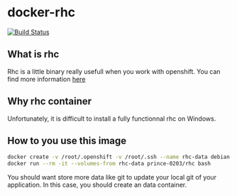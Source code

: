 # docker-rhc
[![Build Status](https://travis-ci.org/prince-0203/docker-rhc.svg?branch=master)](https://travis-ci.org/prince-0203/docker-rhc)

## What is rhc

Rhc is a little binary really usefull when you work with openshift. You can find more information [here](https://developers.openshift.com/managing-your-applications/client-tools.html)

## Why rhc container

Unfortunately, it is difficult to install a fully functionnal rhc on Windows.

## How to you use this image

```bash
docker create -v /root/.openshift -v /root/.ssh --name rhc-data debian:jessie /bin/true  # Just for the first run. To create the container who store configuration.
docker run --rm -it --volumes-from rhc-data prince-0203/rhc bash
```

You should want store more data like git to update your local git of your application. In this case, you should create an data container. 
